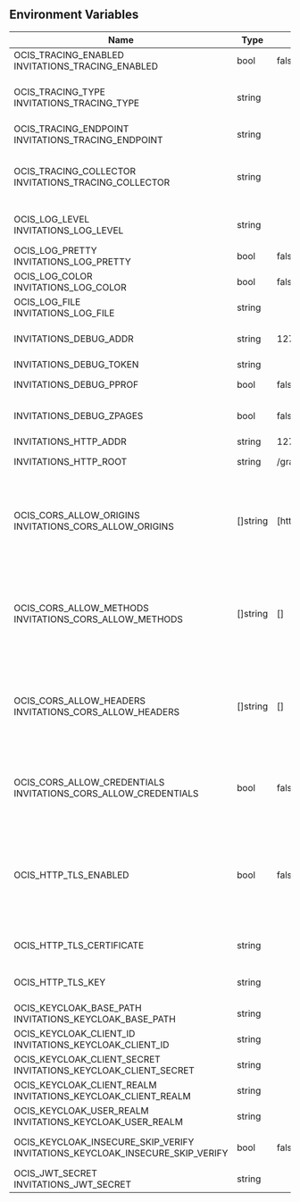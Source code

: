## Environment Variables

| Name | Type | Default Value | Description |
|------|------|---------------|-------------|
| OCIS_TRACING_ENABLED<br/>INVITATIONS_TRACING_ENABLED | bool | false | Activates tracing.|
| OCIS_TRACING_TYPE<br/>INVITATIONS_TRACING_TYPE | string |  | The type of tracing. Defaults to '', which is the same as 'jaeger'. Allowed tracing types are 'jaeger' and '' as of now.|
| OCIS_TRACING_ENDPOINT<br/>INVITATIONS_TRACING_ENDPOINT | string |  | The endpoint of the tracing agent.|
| OCIS_TRACING_COLLECTOR<br/>INVITATIONS_TRACING_COLLECTOR | string |  | The HTTP endpoint for sending spans directly to a collector, i.e. http://jaeger-collector:14268/api/traces. Only used if the tracing endpoint is unset.|
| OCIS_LOG_LEVEL<br/>INVITATIONS_LOG_LEVEL | string |  | The log level. Valid values are: 'panic', 'fatal', 'error', 'warn', 'info', 'debug', 'trace'.|
| OCIS_LOG_PRETTY<br/>INVITATIONS_LOG_PRETTY | bool | false | Activates pretty log output.|
| OCIS_LOG_COLOR<br/>INVITATIONS_LOG_COLOR | bool | false | Activates colorized log output.|
| OCIS_LOG_FILE<br/>INVITATIONS_LOG_FILE | string |  | The path to the log file. Activates logging to this file if set.|
| INVITATIONS_DEBUG_ADDR | string | 127.0.0.1:0 | Bind address of the debug server, where metrics, health, config and debug endpoints will be exposed.|
| INVITATIONS_DEBUG_TOKEN | string |  | Token to secure the metrics endpoint.|
| INVITATIONS_DEBUG_PPROF | bool | false | Enables pprof, which can be used for profiling.|
| INVITATIONS_DEBUG_ZPAGES | bool | false | Enables zpages, which can be used for collecting and viewing in-memory traces.|
| INVITATIONS_HTTP_ADDR | string | 127.0.0.1:0 | The bind address of the HTTP service.|
| INVITATIONS_HTTP_ROOT | string | /graph/v1.0 | Subdirectory that serves as the root for this HTTP service.|
| OCIS_CORS_ALLOW_ORIGINS<br/>INVITATIONS_CORS_ALLOW_ORIGINS | []string | [https://localhost:9200] | A list of allowed CORS origins. See following chapter for more details: *Access-Control-Allow-Origin* at https://developer.mozilla.org/en-US/docs/Web/HTTP/Headers/Access-Control-Allow-Origin. See the Environment Variable Types description for more details.|
| OCIS_CORS_ALLOW_METHODS<br/>INVITATIONS_CORS_ALLOW_METHODS | []string | [] | A list of allowed CORS methods. See following chapter for more details: *Access-Control-Request-Method* at https://developer.mozilla.org/en-US/docs/Web/HTTP/Headers/Access-Control-Request-Method. See the Environment Variable Types description for more details.|
| OCIS_CORS_ALLOW_HEADERS<br/>INVITATIONS_CORS_ALLOW_HEADERS | []string | [] | A list of allowed CORS headers. See following chapter for more details: *Access-Control-Request-Headers* at https://developer.mozilla.org/en-US/docs/Web/HTTP/Headers/Access-Control-Request-Headers. See the Environment Variable Types description for more details.|
| OCIS_CORS_ALLOW_CREDENTIALS<br/>INVITATIONS_CORS_ALLOW_CREDENTIALS | bool | false | Allow credentials for CORS.See following chapter for more details: *Access-Control-Allow-Credentials* at https://developer.mozilla.org/en-US/docs/Web/HTTP/Headers/Access-Control-Allow-Credentials.|
| OCIS_HTTP_TLS_ENABLED | bool | false | Activates TLS for the http based services using the server certifcate and key configured via OCIS_HTTP_TLS_CERTIFICATE and OCIS_HTTP_TLS_KEY. If OCIS_HTTP_TLS_CERTIFICATE is not set a temporary server certificate is generated - to be used with PROXY_INSECURE_BACKEND=true.|
| OCIS_HTTP_TLS_CERTIFICATE | string |  | Path/File name of the TLS server certificate (in PEM format) for the http services.|
| OCIS_HTTP_TLS_KEY | string |  | Path/File name for the TLS certificate key (in PEM format) for the server certificate to use for the http services.|
| OCIS_KEYCLOAK_BASE_PATH<br/>INVITATIONS_KEYCLOAK_BASE_PATH | string |  | The URL to access keycloak.|
| OCIS_KEYCLOAK_CLIENT_ID<br/>INVITATIONS_KEYCLOAK_CLIENT_ID | string |  | The client ID to authenticate with keycloak.|
| OCIS_KEYCLOAK_CLIENT_SECRET<br/>INVITATIONS_KEYCLOAK_CLIENT_SECRET | string |  | The client secret to use in authentication.|
| OCIS_KEYCLOAK_CLIENT_REALM<br/>INVITATIONS_KEYCLOAK_CLIENT_REALM | string |  | The realm the client is defined in.|
| OCIS_KEYCLOAK_USER_REALM<br/>INVITATIONS_KEYCLOAK_USER_REALM | string |  | The realm users are defined.|
| OCIS_KEYCLOAK_INSECURE_SKIP_VERIFY<br/>INVITATIONS_KEYCLOAK_INSECURE_SKIP_VERIFY | bool | false | Disable TLS certificate validation for Keycloak connections. Do not set this in production environments.|
| OCIS_JWT_SECRET<br/>INVITATIONS_JWT_SECRET | string |  | The secret to mint and validate jwt tokens.|